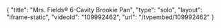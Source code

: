 {
    "title": "Mrs. Fields&reg; 6-Cavity Brookie Pan",
    "type": "solo",
    "layout": "iframe-static",
    "videoId": "109992462",
    "url": "\/tvpembed\/109992462"
}